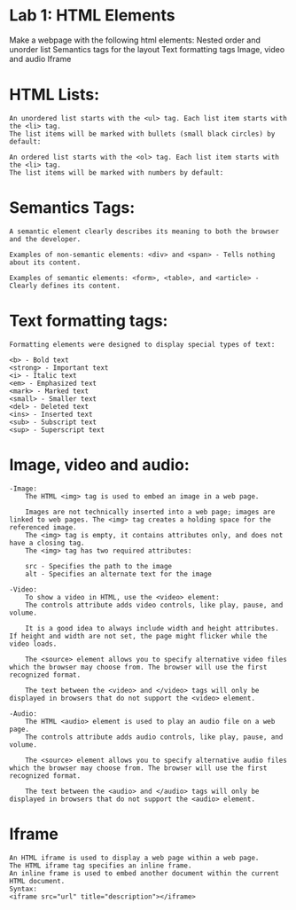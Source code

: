 # Lab 1: HTML Elements
Make a webpage with the following html elements:
   Nested order and unorder list
   Semantics tags for the layout
   Text formatting tags
   Image, video and audio
   Iframe


# HTML Lists:
    An unordered list starts with the <ul> tag. Each list item starts with the <li> tag.
    The list items will be marked with bullets (small black circles) by default:

    An ordered list starts with the <ol> tag. Each list item starts with the <li> tag.
    The list items will be marked with numbers by default:

# Semantics Tags:
    A semantic element clearly describes its meaning to both the browser and the developer.

    Examples of non-semantic elements: <div> and <span> - Tells nothing about its content.

    Examples of semantic elements: <form>, <table>, and <article> - Clearly defines its content.

# Text formatting tags:
    Formatting elements were designed to display special types of text:

    <b> - Bold text
    <strong> - Important text
    <i> - Italic text
    <em> - Emphasized text
    <mark> - Marked text
    <small> - Smaller text
    <del> - Deleted text
    <ins> - Inserted text
    <sub> - Subscript text
    <sup> - Superscript text

#  Image, video and audio:
    -Image:
        The HTML <img> tag is used to embed an image in a web page.

        Images are not technically inserted into a web page; images are linked to web pages. The <img> tag creates a holding space for the referenced image.
        The <img> tag is empty, it contains attributes only, and does not have a closing tag.
        The <img> tag has two required attributes:

        src - Specifies the path to the image
        alt - Specifies an alternate text for the image 

    -Video:
        To show a video in HTML, use the <video> element:
        The controls attribute adds video controls, like play, pause, and volume.

        It is a good idea to always include width and height attributes. If height and width are not set, the page might flicker while the video loads.

        The <source> element allows you to specify alternative video files which the browser may choose from. The browser will use the first recognized format.

        The text between the <video> and </video> tags will only be displayed in browsers that do not support the <video> element.
    
    -Audio:
        The HTML <audio> element is used to play an audio file on a web page.
        The controls attribute adds audio controls, like play, pause, and volume.

        The <source> element allows you to specify alternative audio files which the browser may choose from. The browser will use the first recognized format.

        The text between the <audio> and </audio> tags will only be displayed in browsers that do not support the <audio> element. 

#   Iframe
    An HTML iframe is used to display a web page within a web page.
    The HTML iframe tag specifies an inline frame.
    An inline frame is used to embed another document within the current HTML document.
    Syntax: 
    <iframe src="url" title="description"></iframe>